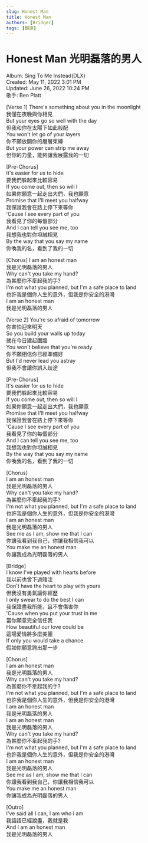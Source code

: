 ```yaml
---
slug: Honest Man
title: Honest Man
authors: [Bridger]
tags: [翻譯]
---
```


# Honest Man 光明磊落的男人

Album: Sing To Me Instead(DLX)  
Created: May 11, 2022 3:01 PM  
Updated: June 26, 2022 10:24 PM  
歌手: Ben Platt

[Verse 1]
There's something about you in the moonlight  
我僅在夜晚與你相見  
But your eyes go so well with the day  
但我和你在太陽下如此般配  
You won't let go of your layers  
你不願放開你的層層束縛  
But your power can strip me away  
但你的力量，能夠讓我展露我的一切

[Pre-Chorus]  
It's easier for us to hide  
要我們躲起來比較容易  
If you come out, then so will I  
如果你願意一起走出大們，我也願意  
Promise that I'll meet you halfway  
我保證我會在路上停下來等你  
'Cause I see every part of you  
我看見了你的每個部分  
And I can tell you see me, too  
我想我也對你坦誠相見  
By the way that you say my name  
你喚我的名，看到了我的一切

[Chorus]
I am an honest man  
我是光明磊落的男人  
Why can't you take my hand?  
為甚麼你不牽起我的手?  
I'm not what you planned, but I'm a safe place to land  
也許我是個你人生的意外，但我是你安全的港灣  
I am an honest man  
我是光明磊落的男人

[Verse 2]
You're so afraid of tomorrow  
你害怕迎來明天  
So you build your walls up today  
就在今日建起圍牆  
You won't believe that you're ready  
你不願相信你已經準備好  
But I'd never lead you astray  
但我不會讓你誤入歧途

[Pre-Chorus]  
It's easier for us to hide  
要我們躲起來比較容易  
If you come out, then so will I  
如果你願意一起走出大們，我也願意  
Promise that I'll meet you halfway  
我保證我會在路上停下來等你  
'Cause I see every part of you  
我看見了你的每個部分  
And I can tell you see me, too  
我想我也對你坦誠相見  
By the way that you say my name  
你喚我的名，看到了我的一切

[Chorus]  
I am an honest man  
我是光明磊落的男人  
Why can't you take my hand?  
為甚麼你不牽起我的手?  
I'm not what you planned, but I'm a safe place to land  
也許我是個你人生的意外，但我是你安全的港灣  
I am an honest man  
我是光明磊落的男人  
See me as I am, show me that I can  
你讓我看到我自己，你讓我相信我可以  
You make me an honest man  
你讓我成為光明磊落的男人

[Bridge]  
I know I've played with hearts before  
我以前也曾下過賭注  
Don't have the heart to play with yours  
但我沒有勇氣讓你經歷  
I only swear to do the best I can  
我保證盡我所能，且不會傷害你  
'Cause when you put your trust in me  
當你願意完全信任我  
How beautiful our love could be  
這場愛情將多麼美麗  
If only you would take a chance  
假如你願意跨出那一步

[Chorus]  
I am an honest man  
我是光明磊落的男人  
Why can't you take my hand?  
為甚麼你不牽起我的手?  
I'm not what you planned, but I'm a safe place to land  
也許我是個你人生的意外，但我是你安全的港灣  
I am an honest man  
我是光明磊落的男人  
I am an honest man  
我是光明磊落的男人  
Why can't you take my hand?  
為甚麼你不牽起我的手?  
I'm not what you planned, but I'm a safe place to land  
也許我是個你人生的意外，但我是你安全的港灣  
I am an honest man  
我是光明磊落的男人  
See me as I am, show me that I can  
你讓我看到我自己，你讓我相信我可以  
You make me an honest man  
你讓我成為光明磊落的男人

[Outro]  
I've said all I can, I am who I am  
我話語已經說盡，我就是我  
And I am an honest man  
我是光明磊落的男人
